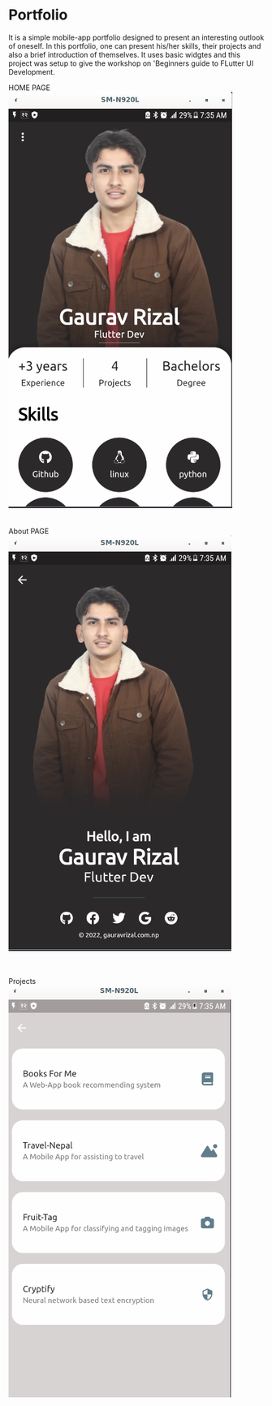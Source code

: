 # Portfolio
It is a simple mobile-app portfolio designed to present an interesting outlook of oneself. In this portfolio, one can present his/her skills, their projects and also a brief introduction of themselves. It uses basic widgtes and this project was setup to give the workshop on 'Beginners guide to FLutter UI Development.



HOME PAGE <br/>
![](images/home.png)
<br/>
<br/>
<br/>
About PAGE <br/>
![](images/about.png)
<br/>
<br/>
<br/>


Projects <br/>
![](images/projects.png)
<br/>


